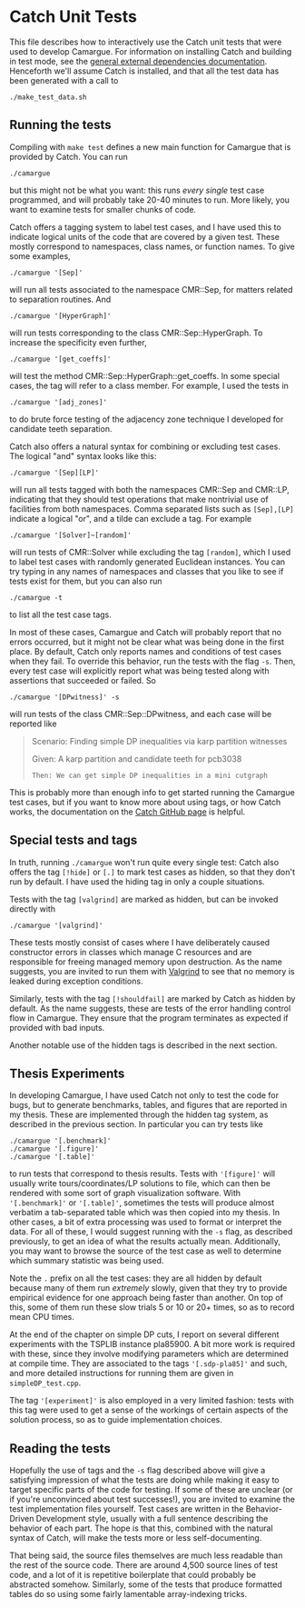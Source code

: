 Catch Unit Tests
=================

This file describes how to interactively use the Catch unit tests that were
used to develop Camargue. For information on installing Catch and
building in test mode, see the [general external dependencies
documentation](../../externals/extdeps.md). Henceforth we'll assume
Catch is installed, and that all the test data has been generated with
a call to

    ./make_test_data.sh

Running the tests
------------------

Compiling with `make test` defines a new main function for Camargue
that is provided by Catch. You can run

    ./camargue

but this might not be what you want: this runs *every single* test
case programmed, and will probably take 20-40 minutes to run. More
likely, you want to examine tests for smaller chunks of code.

Catch offers a tagging system to label test cases, and I have used
this to indicate logical units of the code that
are covered by a given test. These mostly correspond to namespaces,
class names, or function names. To give some examples,

    ./camargue '[Sep]'

will run all tests associated to the namespace CMR::Sep, for matters
related to separation routines. And

    ./camargue '[HyperGraph]'

will run tests corresponding to the class CMR::Sep::HyperGraph. To
increase the specificity even further,

    ./camargue '[get_coeffs]'

will test the method CMR::Sep::HyperGraph::get_coeffs. In some special
cases, the tag will refer to a class member. For example, I used the
tests in

    ./camargue '[adj_zones]'

to do brute force testing of the adjacency zone technique I developed
for candidate teeth separation.

Catch also offers a natural syntax for combining or excluding test
cases. The logical "and" syntax looks like this:

    ./camargue '[Sep][LP]'

will run all tests tagged with both the namespaces CMR::Sep and
CMR::LP, indicating that they should test operations that make
nontrivial use of facilities from both namespaces. Comma separated
lists such as `[Sep],[LP]` indicate a logical "or", and a tilde can
exclude a tag. For example

    ./camargue '[Solver]~[random]'

will run tests of CMR::Solver while excluding the tag `[random]`,
which I used to label test cases with randomly generated Euclidean
instances. You can try typing in any names of namespaces and classes
that you like to see if tests exist for them, but you can also run

    ./camargue -t

to list all the test case tags.

In most of these cases, Camargue and Catch will probably report that
no errors occurred, but it might not be clear what was being done in
the first place. By default, Catch only reports names and conditions
of test cases when they fail. To override this behavior, run the tests
with the flag `-s`. Then, every test case will explicitly report what
was being tested along with assertions that succeeded or failed. So

    ./camargue '[DPwitness]' -s

will run tests of the class CMR::Sep::DPwitness, and each case will be
reported like

> Scenario: Finding simple DP inequalities via karp partition witnesses
>
>    Given: A karp partition and candidate teeth for pcb3038
>
>     Then: We can get simple DP inequalities in a mini cutgraph


This is probably more than enough info to get started running the
Camargue test cases, but if you want to know more about using tags, or
how Catch works, the documentation on the [Catch GitHub
page](https://github.com/philsquared/Catch) is helpful.

Special tests and tags
-----------------------

In truth, running `./camargue` won't run quite every single test:
Catch also offers the tag `[!hide]` or `[.]` to mark test cases as hidden, so
that they don't run by default. I have used the hiding tag in only a
couple situations.

Tests with the tag `[valgrind]` are marked as hidden, but can be
invoked directly with

    ./camargue '[valgrind]'

These tests mostly consist of cases where I have deliberately caused
constructor errors in classes which manage C resources and are
responsible for freeing managed memory upon destruction. As the name
suggests, you are invited to run them with
[Valgrind](http://valgrind.org/) to see that no memory is leaked
during exception conditions.

Similarly, tests with the tag `[!shouldfail]` are marked by Catch as
hidden by default. As the name suggests, these are tests of the error
handling control flow in Camargue. They ensure that the program
terminates as expected if provided with bad inputs.

Another notable use of the hidden tags is described in the next section.

Thesis Experiments
--------------------

In developing Camargue, I have used Catch not only to test the code
for bugs, but to generate benchmarks, tables, and figures that are
reported in my thesis. These are implemented through the hidden tag
system, as described in the previous section. In particular you can
try tests like

    ./camargue '[.benchmark]'
    ./camargue '[.figure]'
    ./camargue '[.table]'

to run tests that correspond to thesis results. Tests with
`'[figure]'` will usually write tours/coordinates/LP solutions to
file, which can then be rendered with some sort of graph visualization
software. With `'[.benchmark]'` or `'[.table]'`, sometimes the tests
will produce almost verbatim a tab-separated table which was
then copied into my thesis. In other cases, a bit of extra processing
was used to format or interpret the data. For all of these, I would
suggest running with the `-s` flag, as described previously, to get an
idea of what the results actually mean. Additionally, you may want to
browse the source of the test case as well to determine which summary
statistic was being used.

Note the `.` prefix on all the test cases: they are all hidden by
default because many of them run *extremely* slowly, given that they
try to provide empirical evidence for one approach being faster than
another. On top of this, some of them run these slow trials 5 or 10 or
20+ times, so as to record mean CPU times.

At the end of the chapter on simple DP cuts, I report on several
different experiments with the TSPLIB instance pla85900. A bit more
work is required with these, since they involve modifying parameters
which are determined at compile time. They are associated to the tags
`'[.sdp-pla85]'` and such, and more detailed instructions for running
them are given in `simpleDP_test.cpp`.

The tag `'[experiment]'` is also employed in a very limited fashion:
tests with this tag were used to get a sense of the workings of
certain aspects of the solution process, so as to guide implementation
choices.

Reading the tests
-------------------------

Hopefully the use of tags and the `-s` flag described above will give
a satisfying impression of what the tests are doing while making it
easy to target specific parts of the code for testing. If some of
these are unclear (or if you're unconvinced about test successes!),
you are invited to examine the test implementation files
yourself. Test cases are written in the Behavior-Driven Development
style, usually with a full sentence describing the behavior of each
part. The hope is that this, combined with the natural syntax of
Catch, will make the tests more or less self-documenting.

That being said, the source files themselves are much less readable
than the rest of the source code. There are around 4,500 source lines of test
code, and a lot of it is repetitive boilerplate that could probably be
abstracted somehow. Similarly, some of the tests that produce
formatted tables do so using some fairly lamentable array-indexing
tricks.